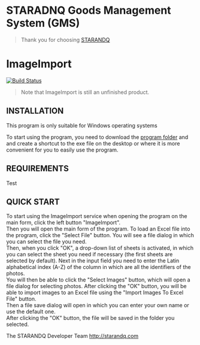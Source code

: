 ﻿# STARADNQ Goods Management System (GMS)

> Thank you for choosing [STARANDQ](http://starandq.com)

# ImageImport

[![Build Status](https://github.com/yiisoft/yii/workflows/build/badge.svg)](https://github.com/yiisoft/yii/actions)

> Note that ImageImport is still an unfinished product.

INSTALLATION
------------

This program is only suitable for Windows operating systems

To start using the program, you need to download the [program folder](https://github.com/STARANDQ/ExcelInventory/tree/master/ExcelInventory)
and and create a shortcut to the exe file on the desktop or where it is more convenient for you to easily use the program.

REQUIREMENTS
------------

Test

QUICK START
-----------

To start using the ImageImport service when opening the program on the main form, click the left button "ImageImport".
<br>
Then you will open the main form of the program.
To load an Excel file into the program, click the "Select File" button. You will see a file dialog in which you can select the file you need.
<br>
Then, when you click "OK", a drop-down list of sheets is activated, in which you can select the sheet you need if necessary (the first sheets are selected by default). Next in the input field you need to enter the Latin alphabetical index (A-Z) of the column in which are all the identifiers of the photos. 
<br>
You will then be able to click the "Select Images" button, which will open a file dialog for selecting photos. After clicking the "OK" button, you will be able to import images to an Excel file using the "Import Images To Excel File" button. 
<br>
Then a file save dialog will open in which you can enter your own name or use the default one. 
<br>
After clicking the "OK" button, the file will be saved in the folder you selected.

The STARANDQ Developer Team
http://starandq.com
